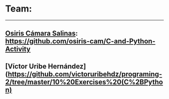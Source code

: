 # Team:   
----------------------------
## [Osiris Cámara Salinas](https://github.com/osiris-cam/C-and-Python-Activity): https://github.com/osiris-cam/C-and-Python-Activity
## [Víctor Uribe Hernández](https://github.com/victoruribehdz/programing-2/tree/master/10%20Exercises%20(C%2BPython)
